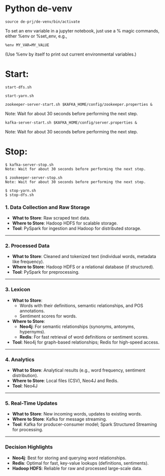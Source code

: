 # Python de-venv
```
source de-prj/de-venv/bin/activate
```

To set an env variable in a jupyter notebook, just use a % magic commands, either %env or %set_env, e.g.,
```
%env MY_VAR=MY_VALUE
```
(Use %env by itself to print out current environmental variables.)


# Start: 
```
start-dfs.sh
```
```
start-yarn.sh
```
```
zookeeper-server-start.sh $KAFKA_HOME/config/zookeeper.properties &
```
Note: Wait for about 30 seconds before performing the next step.
```
kafka-server-start.sh $KAFKA_HOME/config/server.properties &
```
Note: Wait for about 30 seconds before performing the next step.



# Stop: 
```
$ kafka-server-stop.sh
Note: Wait for about 30 seconds before performing the next step.

$ zookeeper-server-stop.sh
Note: Wait for about 30 seconds before performing the next step.

$ stop-yarn.sh
$ stop-dfs.sh
```


### **1. Data Collection and Raw Storage**  
- **What to Store**: Raw scraped text data.  
- **Where to Store**: Hadoop HDFS for scalable storage.  
- **Tool**: PySpark for ingestion and Hadoop for distributed storage.  

---

### **2. Processed Data**  
- **What to Store**: Cleaned and tokenized text (individual words, metadata like frequency).  
- **Where to Store**: Hadoop HDFS or a relational database (if structured).  
- **Tool**: PySpark for preprocessing.  

---

### **3. Lexicon**  
- **What to Store**:  
  - Words with their definitions, semantic relationships, and POS annotations.  
  - Sentiment scores for words.  
- **Where to Store**:  
  - **Neo4j**: For semantic relationships (synonyms, antonyms, hypernyms).  
  - **Redis**: For fast retrieval of word definitions or sentiment scores.  
- **Tool**: Neo4j for graph-based relationships; Redis for high-speed access.  

---

### **4. Analytics**  
- **What to Store**: Analytical results (e.g., word frequency, sentiment distribution).  
- **Where to Store**: Local files (CSV), Neo4J and Redis.
- **Tool**: Neo4J

---

### **5. Real-Time Updates**  
- **What to Store**: New incoming words, updates to existing words.  
- **Where to Store**: Kafka for message streaming.  
- **Tool**: Kafka for producer-consumer model; Spark Structured Streaming for processing.  

---

### **Decision Highlights**  
- **Neo4j**: Best for storing and querying word relationships.  
- **Redis**: Optimal for fast, key-value lookups (definitions, sentiments).  
- **Hadoop HDFS**: Reliable for raw and processed large-scale data.
